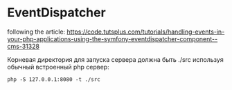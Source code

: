 # EventDispatcher
following the article: 
https://code.tutsplus.com/tutorials/handling-events-in-your-php-applications-using-the-symfony-eventdispatcher-component--cms-31328

Корневая директория для запуска сервера должна быть ./src используя обычный встроенный php сервер:
```
php -S 127.0.0.1:8080 -t ./src
```
